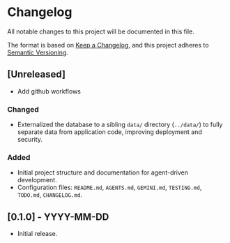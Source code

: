 # Changelog

All notable changes to this project will be documented in this file.

The format is based on [Keep a Changelog](https://keepachangelog.com/en/1.0.0/),
and this project adheres to [Semantic Versioning](https://semver.org/spec/v2.0.0.html).

## [Unreleased]
- Add github workflows

### Changed
- Externalized the database to a sibling `data/` directory (`../data/`) to fully separate data from application code, improving deployment and security.

### Added
- Initial project structure and documentation for agent-driven development.
- Configuration files: `README.md`, `AGENTS.md`, `GEMINI.md`, `TESTING.md`, `TODO.md`, `CHANGELOG.md`.

## [0.1.0] - YYYY-MM-DD
- Initial release.  
